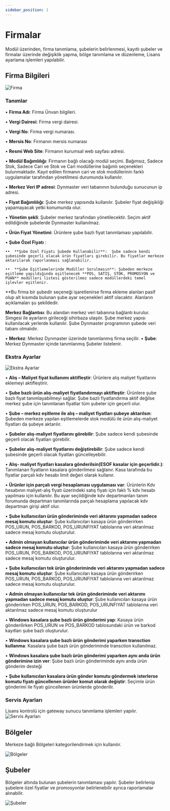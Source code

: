 ```yaml
---
sidebar_position: 1
---
```


# Firmalar 

Modül üzerinden, firma tanımlama, şubelerin belirlenmesi, kayıtlı şubeler ve firmalar üzerinde değişiklik yapma, bölge tanımlama ve düzenleme, Lisans ayarlama işlemleri yapılabilir. 

## Firma Bilgileri

![Firma](/img/sistem/firmalar-1.png)

### Tanımlar

•	**Firma Adı**: Firma Ünvan bilgileri.

•	**Vergi Dairesi**: Firma vergi dairesi.

•	**Vergi No**: Firma vergi numarası. 

•	**Mersis No**: Firmanın mersis numarası

•	**Resmi Web Site**: Firmanın kurumsal 
web sayfası adresi.

•	**Modül Bağımlılığı**: Firmanın bağlı olacağı modül seçimi. Bağımsız, Sadece Stok, Sadece Cari ve Stok ve Cari modüllerine bağımlı seçenekleri bulunmaktadır. Kayıt edilen firmanın cari ve stok modüllerinin farklı uygulamalar tarafından yönetilmesi durumunda kullanılır.

•	**Merkez Veri IP adresi**: Dynmaster veri tabanının bulunduğu sunucunun ip adresi.

•	**Fiyat Bağımlılığı**: Şube merkez yapısında kullanılır. Şubeler fiyat değişikliği yapamayacak yetki konumunda olur.

•	**Yönetim şekli**: Şubeler merkez tarafından yönetilecektir. Seçim aktif edildiğinde şubelerde Dynmaster kullanılmaz.

•	**Ürün Fiyat Yönetimi**: Ürünlere şube bazlı fiyat tanımlaması yapılabilir.

•	**Şube Özel Fiyatı** : 

    ••	**Şube Özel Fiyatı Şubede Kullanabilir**:  Şube sadece kendi şubesinde geçerli olacak ürün fiyatları girebilir. Bu fiyatlar merkeze aktarılarak raporlanması sağlanabilir.

    ••	**Şube Eşitlemelerinde Modüller Sorulmasın**: Şubeden merkeze eşitleme yapıldığında eşitlenecek **POS, SATIŞ, STOK, PROMOSYON ve PUAN** modülleri listesi gösterilmez sadece modüllerdeki temel işlevler eşitlenir.


**Bu firma bir şubedir seçeneği işaretlenirse firma ekleme alanları  pasif olup alt kısımda bulunan şube ayar seçenekleri aktif olacaktır. 
Alanların açıklamaları şu şekildedir.

 **Merkez Bağlantısı**: Bu alandan merkez veri tabanına bağlantı kurulur.   Simgesi ile ayarların girileceği sihirbaza ulaşılır. Şube merkez yapısı kullanılacak yerlerde kullanılır. Şube Dynmaster programının şubede veri tabanı olmalıdır.

•	**Merkez**: Merkez Dynmaster üzerinde tanımlanmış firma seçilir.
•	**Şube**: Merkez Dynmaster içinde tanımlanmış Şubeler listelenir. 

###	Ekstra Ayarlar

![Ekstra Ayarlar](/img/sistem/firmalar-4.png)

•	**Alış – Maliyet fiyat kullanımı aktifleştir**: Ürünlere alış maliyet fiyatlarını eklemeyi aktifleştirir.

•	**Şube bazlı ürün alış-maliyet fiyatlandırmayı aktifleştir**: Ürünlere şube bazlı fiyat tanımlayabilmeyi sağlar. Şube bazlı fiyatlandırma aktif değilse merkez şube için tanımlanan fiyatlar tüm şubeler için geçerli olur.

•	**Şube – merkez eşitleme ile alış – maliyet fiyatları şubeye aktarılsın**: Şubeden merkeze yapılan eşitlemelerde stok modülü ile ürün alış-maliyet fiyatları da şubeye aktarılır.

•	**Şubeler alış-maliyet fiyatlarını görebilir**: Şube sadece kendi şubesinde geçerli olacak fiyatları görebilir.

•	**Şubeler alış-maliyet fiyatlarını değiştirebilir**: Şube sadece kendi şubesinde geçerli olacak fiyatları güncelleyebilir.

•	**Alış- maliyet fiyatları kasalara gönderilsin(ESOF kasalar için geçerlidir.)**: Tanımlanan fiyatların kasalara gönderilmesi sağlanır. Kasa tarafında bu fiyatlar parçalı kdv hesabı limit değeri olarak kullanır.

•	**Ürünler için parçalı vergi hesaplaması uygulaması var**: Ürünlerin Kdv hesabının maliyet-alış fiyatı üzerindeki satış fiyatı için faklı % kdv hesabı yapılması için kullanılır. Bu ayar seçildiğinde kdv departmanları tanım forumunda departman tanımlarında parçalı hesaplama yapılacak kdv departman girişi aktif olur.

•	**Şube kullanıcıları ürün gönderiminde veri aktarımı yapmadan sadece mesaj komutu oluştur**: Şube kullanıcıları kasaya ürün gönderirken POS_URUN, POS_BARKOD, POS_URUNFIYAT tablolarına veri aktarılmaz sadece mesaj komutu oluşturulur.

•	**Admin olmayan kullanıcılar ürün gönderiminde veri aktarımı yapmadan sadece mesaj komutu oluştur**: Şube kullanıcıları kasaya ürün gönderirken POS_URUN, POS_BARKOD, POS_URUNFIYAT tablolarına veri aktarılmaz sadece mesaj komutu oluşturulur.

•	**Şube kullanıcıları tek ürün gönderiminde veri aktarımı yapmadan sadece mesaj komutu oluştur**: Şube kullanıcıları kasaya ürün gönderirken POS_URUN, POS_BARKOD, POS_URUNFIYAT tablolarına veri aktarılmaz sadece mesaj komutu oluşturulur.

•	**Admin olmayan kullanıcılar tek ürün gönderiminde veri aktarımı yapmadan sadece mesaj komutu oluştur**: Şube kullanıcıları kasaya ürün gönderirken POS_URUN, POS_BARKOD, POS_URUNFIYAT tablolarına veri aktarılmaz sadece mesaj komutu oluşturulur

•	**Windows kasalara şube bazlı ürün gönderimi yap**: Kasaya ürün gönderilirken POS_URUN ve POS_BARKOD tablosundaki ürün ve barkod kayıtları şube bazlı oluşturulur.

•	**Windows kasalara şube bazlı ürün gönderimi yaparken transction kullanma**: Kasalara şube bazlı ürün gönderiminde transction kullanılmaz.

•	**Windows kasalara şube bazlı ürün gönderimi yaparken aynı anda ürün gönderimine izin ver**: Şube bazlı ürün gönderiminde aynı anda ürün gönderim desteği

•	**Şube kullanıcıları kasalara ürün gönder komutu göndermek isterlerse komutu fiyatı güncellenen ürünler komut olarak değiştir**: Seçimle ürün gönderimi ile fiyatı güncellenen ürünlerde gönderilir.

### Servis Ayarları

Lisans kontrolü için gateway sunucu tanımlama işlemleri yapılır.
![Servis Ayarları](/img/sistem/firmalar-5.png)

##	Bölgeler

Merkeze bağlı Bölgeleri kategorilendirmek için kullanılır. 

![Bölgeler](/img/sistem/firmalar-2.png)

##	Şubeler

Bölgeler altında bulunan şubelerin tanımlaması yapılır. Şubeler belirlenip şubelere özel fiyatlar ve promosyonlar belirlenebilir ayrıca raporlamalar alınabilir. 

![Şubeler](/img/sistem/firmalar-3.png)
